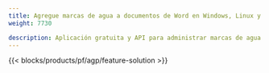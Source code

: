 ```yaml
---
title: Agregue marcas de agua a documentos de Word en Windows, Linux y macOS 
weight: 7730

description: Aplicación gratuita y API para administrar marcas de agua de imagen o texto en archivos DOC, DOCX y ODT
---
```


{{< blocks/products/pf/agp/feature-solution >}} 

